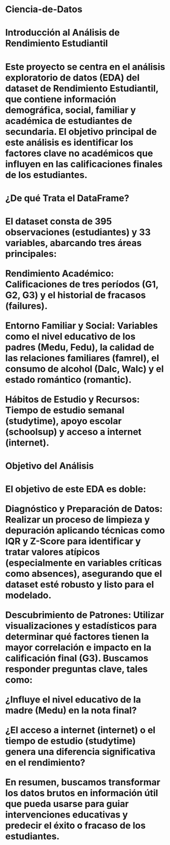 # Ciencia-de-Datos


<h1>Introducción al Análisis de Rendimiento Estudiantil<h1/>
Este proyecto se centra en el análisis exploratorio de datos (EDA) del dataset de Rendimiento Estudiantil, que contiene información demográfica, social, familiar y académica de estudiantes de secundaria. El objetivo principal de este análisis es identificar los factores clave no académicos que influyen en las calificaciones finales de los estudiantes.

<h1>¿De qué Trata el DataFrame?<h1/>
El dataset consta de 395 observaciones (estudiantes) y 33 variables, abarcando tres áreas principales:

Rendimiento Académico: Calificaciones de tres períodos (G1, G2, G3) y el historial de fracasos (failures).

Entorno Familiar y Social: Variables como el nivel educativo de los padres (Medu, Fedu), la calidad de las relaciones familiares (famrel), el consumo de alcohol (Dalc, Walc) y el estado romántico (romantic).

Hábitos de Estudio y Recursos: Tiempo de estudio semanal (studytime), apoyo escolar (schoolsup) y acceso a internet (internet).

<h1>Objetivo del Análisis<h1/>
El objetivo de este EDA es doble:

Diagnóstico y Preparación de Datos: Realizar un proceso de limpieza y depuración aplicando técnicas como IQR y Z-Score para identificar y tratar valores atípicos (especialmente en variables críticas como absences), asegurando que el dataset esté robusto y listo para el modelado.

Descubrimiento de Patrones: Utilizar visualizaciones y estadísticos para determinar qué factores tienen la mayor correlación e impacto en la calificación final (G3). Buscamos responder preguntas clave, tales como:

¿Influye el nivel educativo de la madre (Medu) en la nota final?

¿El acceso a internet (internet) o el tiempo de estudio (studytime) genera una diferencia significativa en el rendimiento?

En resumen, buscamos transformar los datos brutos en información útil que pueda usarse para guiar intervenciones educativas y predecir el éxito o fracaso de los estudiantes.
